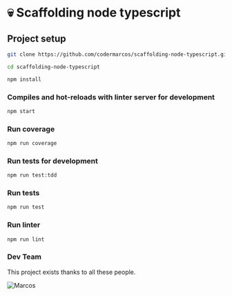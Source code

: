 # :skull: Scaffolding node typescript

## Project setup

```bash
git clone https://github.com/codermarcos/scaffolding-node-typescript.git

cd scaffolding-node-typescript

npm install
```

### Compiles and hot-reloads with linter server for development

```bash
npm start
```

### Run coverage

```bash
npm run coverage
```

### Run tests for development

```bash
npm run test:tdd
```

### Run tests

```bash
npm run test
```

### Run linter

```bash
npm run lint
```

### Dev Team

This project exists thanks to all these people.

![Marcos](https://avatars2.githubusercontent.com/u/12430365?s=60&u=12d4a3464b5a736061dbd0ccca8f57f6d08902d7&v=4)

